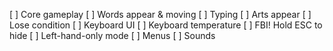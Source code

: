 [ ] Core gameplay
 [ ] Words appear & moving
 [ ] Typing
 [ ] Arts appear
 [ ] Lose condition
 [ ] Keyboard UI
[ ] Keyboard temperature
[ ] FBI! Hold ESC to hide
[ ] Left-hand-only mode
[ ] Menus
[ ] Sounds
